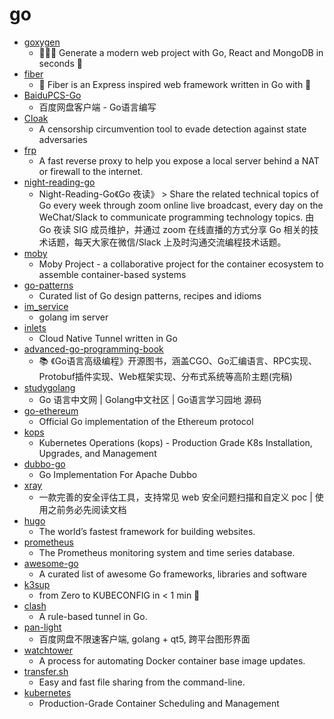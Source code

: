 # go
- [goxygen](https://github.com/Shpota/goxygen)
  - 👩🏻‍💻 Generate a modern web project with Go, React and MongoDB in seconds 🚀
- [fiber](https://github.com/gofiber/fiber)
  - 🚀 Fiber is an Express inspired web framework written in Go with 💖
- [BaiduPCS-Go](https://github.com/iikira/BaiduPCS-Go)
  - 百度网盘客户端 - Go语言编写
- [Cloak](https://github.com/cbeuw/Cloak)
  - A censorship circumvention tool to evade detection against state adversaries
- [frp](https://github.com/fatedier/frp)
  - A fast reverse proxy to help you expose a local server behind a NAT or firewall to the internet.
- [night-reading-go](https://github.com/developer-learning/night-reading-go)
  - Night-Reading-Go《Go 夜读》 > Share the related technical topics of Go every week through zoom online live broadcast, every day on the WeChat/Slack to communicate programming technology topics. 由 Go 夜读 SIG 成员维护，并通过 zoom 在线直播的方式分享 Go 相关的技术话题，每天大家在微信/Slack 上及时沟通交流编程技术话题。
- [moby](https://github.com/moby/moby)
  - Moby Project - a collaborative project for the container ecosystem to assemble container-based systems
- [go-patterns](https://github.com/tmrts/go-patterns)
  - Curated list of Go design patterns, recipes and idioms
- [im_service](https://github.com/GoBelieveIO/im_service)
  - golang im server
- [inlets](https://github.com/inlets/inlets)
  - Cloud Native Tunnel written in Go
- [advanced-go-programming-book](https://github.com/chai2010/advanced-go-programming-book)
  - 📚 《Go语言高级编程》开源图书，涵盖CGO、Go汇编语言、RPC实现、Protobuf插件实现、Web框架实现、分布式系统等高阶主题(完稿)
- [studygolang](https://github.com/studygolang/studygolang)
  - Go 语言中文网 | Golang中文社区 | Go语言学习园地 源码
- [go-ethereum](https://github.com/ethereum/go-ethereum)
  - Official Go implementation of the Ethereum protocol
- [kops](https://github.com/kubernetes/kops)
  - Kubernetes Operations (kops) - Production Grade K8s Installation, Upgrades, and Management
- [dubbo-go](https://github.com/apache/dubbo-go)
  - Go Implementation For Apache Dubbo
- [xray](https://github.com/chaitin/xray)
  - 一款完善的安全评估工具，支持常见 web 安全问题扫描和自定义 poc | 使用之前务必先阅读文档
- [hugo](https://github.com/gohugoio/hugo)
  - The world’s fastest framework for building websites.
- [prometheus](https://github.com/prometheus/prometheus)
  - The Prometheus monitoring system and time series database.
- [awesome-go](https://github.com/avelino/awesome-go)
  - A curated list of awesome Go frameworks, libraries and software
- [k3sup](https://github.com/alexellis/k3sup)
  - from Zero to KUBECONFIG in < 1 min 🚀
- [clash](https://github.com/Dreamacro/clash)
  - A rule-based tunnel in Go.
- [pan-light](https://github.com/peterq/pan-light)
  - 百度网盘不限速客户端, golang + qt5, 跨平台图形界面
- [watchtower](https://github.com/containrrr/watchtower)
  - A process for automating Docker container base image updates.
- [transfer.sh](https://github.com/dutchcoders/transfer.sh)
  - Easy and fast file sharing from the command-line.
- [kubernetes](https://github.com/kubernetes/kubernetes)
  - Production-Grade Container Scheduling and Management
